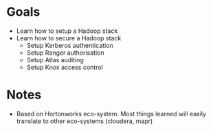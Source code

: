 # Goals

* Learn how to setup a Hadoop stack
* Learn how to secure a Hadoop stack
    * Setup Kerberos authentication
    * Setup Ranger authorisation
    * Setup Atlas auditing
    * Setup Knox access control

# Notes

* Based on Hortonworks eco-system. Most things learned will easily translate to
  other eco-systems (cloudera, mapr)

